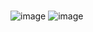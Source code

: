 # 
![image](https://user-images.githubusercontent.com/102715143/170224572-6e2d6d7a-4b21-4771-abbb-d6395b7db6fa.png)
![image](https://user-images.githubusercontent.com/102715143/170224090-fa8236df-1eda-4af5-877e-7dff29097b94.png)

